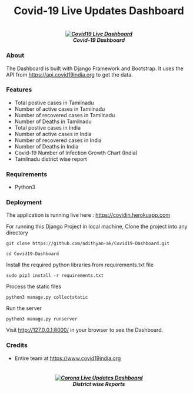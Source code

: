 <h1 align="center">Covid-19 Live Updates Dashboard</h1>

<h5 align="center">
  <br>
  <a href="https://github.com/adithyan-ak/Covid19-Dashboard"><img src="https://i.ibb.co/KW6v9Br/Screenshot.png" alt="Covid19 Live Dashboard"></a>
  <br>
  Covid-19 Dashboard
  <br>
</h5>

### About

The Dashboard is built with Django Framework and Bootstrap. It uses the API from https://api.covid19india.org to get the data. 

### Features

- Total postive cases in Tamilnadu
- Number of active cases in Tamilnadu
- Number of recovered cases in Tamilnadu
- Number of Deaths in Tamilnadu
- Total postive cases in India
- Number of active cases in India
- Number of recovered cases in India
- Number of Deaths in India
- Covid-19 Number of Infection Growth Chart (India)
- Tamilnadu district wise report

### Requirements

- Python3

### Deployment

The application is running live here : https://covidin.herokuapp.com

For running this Django Project in local machine, Clone the project into any directory

```git clone https://github.com/adithyan-ak/Covid19-Dashboard.git```

```cd Covid19-Dashboard```

Install the required python libraries from requirements.txt file

```sudo pip3 install -r requirements.txt```

Process the static files 

```python3 manage.py collectstatic```

Run the server

```python3 manage.py runserver```

Visit http://127.0.0.1:8000/ in your browser to see the Dashboard.

### Credits

- Entire team at https://www.covid19india.org

<h5 align="center">
  <br>
  <a href="https://github.com/adithyan-ak/Covid19-Dashboard"><img src="https://i.ibb.co/n0hQKnq/covidin-herokuapp-com.png" alt="Corona Live Updates Dashboard"></a>
  <br>
  District wise Reports
  <br>
</h5>
